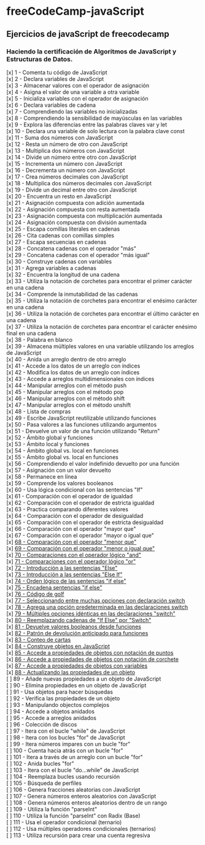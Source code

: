 # freeCodeCamp-javaScript
## Ejercicios de javaScript de freecodecamp
### Haciendo la certificación de Algoritmos de JavaScript y Estructuras de Datos. <br>

[x] 1	-	Comenta tu código de JavaScript <br>
[x] 2	-	Declara variables de JavaScript <br>
[x] 3	-	Almacenar valores con el operador de asignación <br>
[x] 4	-	Asigna el valor de una variable a otra variable <br>
[x] 5	-	Inicializa variables con el operador de asignación <br>
[x] 6	-	Declara variables de cadena <br>
[x] 7	-	Comprendiendo las variables no inicializadas <br>
[x] 8	-	Comprendiendo la sensibilidad de mayúsculas en las variables <br>
[x] 9	-	Explora las diferencias entre las palabras claves var y let <br>
[x] 10	-	Declara una variable de solo lectura con la palabra clave const <br>
[x] 11	-	Suma dos números con JavaScript <br>
[x] 12	-	Resta un número de otro con JavaScript <br>
[x] 13	-	Multiplica dos números con JavaScript <br>
[x] 14	-	Divide un número entre otro con JavaScript <br>
[x] 15	-	Incrementa un número con JavaScript <br>
[x] 16	-	Decrementa un número con JavaScript <br>
[x] 17	-	Crea números decimales con JavaScript <br>
[x] 18	-	Multiplica dos números decimales con JavaScript <br>
[x] 19	-	Divide un decimal entre otro con JavaScript <br>
[x] 20	-	Encuentra un resto en JavaScript <br>
[x] 21	-	Asignación compuesta con adición aumentada <br>
[x] 22	-	Asignación compuesta con resta aumentada <br>
[x] 23	-	Asignación compuesta con multiplicación aumentada <br>
[x] 24	-	Asignación compuesta con división aumentada <br>
[x] 25	-	Escapa comillas literales en cadenas <br>
[x] 26	-	Cita cadenas con comillas simples <br>
[x] 27	-	Escapa secuencias en cadenas <br>
[x] 28	-	Concatena cadenas con el operador "más" <br>
[x] 29	-	Concatena cadenas con el operador "más igual" <br>
[x] 30	-	Construye cadenas con variables <br>
[x] 31	-	Agrega variables a cadenas <br>
[x] 32	-	Encuentra la longitud de una cadena <br>
[x] 33	-	Utiliza la notación de corchetes para encontrar el primer carácter en una cadena <br>
[x] 34	-	Comprende la inmutabilidad de las cadenas <br>
[x] 35	-	Utiliza la notación de corchetes para encontrar el enésimo carácter en una cadena <br>
[x] 36	-	Utiliza la notación de corchetes para encontrar el último carácter en una cadena <br>
[x] 37	-	Utiliza la notación de corchetes para encontrar el carácter enésimo final en una cadena <br>
[x] 38	-	Palabra en blanco <br>
[x] 39	-	Almacena múltiples valores en una variable utilizando los arreglos de JavaScript <br>
[x] 40	-	Anida un arreglo dentro de otro arreglo <br>
[x] 41	-	Accede a los datos de un arreglo con índices <br>
[x] 42	-	Modifica los datos de un arreglo con índices <br>
[x] 43	-	Accede a arreglos multidimensionales con índices <br>
[x] 44	-	Manipular arreglos con el método push <br>
[x] 45	-	Manipular arreglos con el método pop <br>
[x] 46	-	Manipular arreglos con el método shift <br>
[x] 47	-	Manipular arreglos con el método unshift <br>
[x] 48	-	Lista de compras <br>
[x] 49	-	Escribe JavaScript reutilizable utilizando funciones <br>
[x] 50	-	Pasa valores a las funciones utilizando argumentos <br>
[x] 51	-	Devuelve un valor de una función utilizando "Return" <br>
[x] 52	-	Ámbito global y funciones <br>
[x] 53	-	Ámbito local y funciones <br>
[x] 54	-	Ámbito global vs. local en funciones <br>
[x] 55	-	Ámbito global vs. local en funciones <br>
[x] 56	-	Comprendiendo el valor indefinido devuelto por una función <br>
[x] 57	-	Asignación con un valor devuelto <br>
[x] 58	-	Permanece en línea <br>
[x] 59	-	Comprende los valores booleanos <br>
[x] 60	-	Usa lógica condicional con las sentencias "If" <br>
[x] 61	-	Comparación con el operador de igualdad <br>
[x] 62	-	Comparación con el operador de estricta igualdad <br>
[x] 63	-	Practica comparando diferentes valores <br>
[x] 64	-	Comparación con el operador de desigualdad <br>
[x] 65	-	Comparación con el operador de estricta desigualdad <br>
[x] 66	-	Comparación con el operador "mayor que" <br>
[x] 67	-	Comparación con el operador "mayor o igual que" <br>
[x] <a href="https://github.com/oswaldodomingo/freeCodeCamp-javaScript/blob/main/Ejercicio066.html">68	-	Comparación con el operador "menor que"</a> <br>
[x] <a href="https://github.com/oswaldodomingo/freeCodeCamp-javaScript/blob/main/Ejercicio067.html">69	-	Comparación con el operador "menor o igual que"</a> <br>
[x] <a href="https://github.com/oswaldodomingo/freeCodeCamp-javaScript/blob/main/Ejercicio068.html">70	-	Comparaciones con el operador lógico "and"</a> <br>
[x] <a href="https://github.com/oswaldodomingo/freeCodeCamp-javaScript/blob/main/Ejercicio071.html">71	-	Comparaciones con el operador lógico "or"</a> <br>
[x] <a href="https://github.com/oswaldodomingo/freeCodeCamp-javaScript/blob/main/Ejercicio072.html">72	-	Introducción a las sentencias "Else"</a> <br>
[x] <a href="https://github.com/oswaldodomingo/freeCodeCamp-javaScript/blob/main/Ejercicio073.html">73	-	Introducción a las sentencias "Else If" </a><br>
[x] <a href="https://github.com/oswaldodomingo/freeCodeCamp-javaScript/blob/main/Ejercicio074.html">74	-	Orden lógico de las sentencias "if else" </a><br>
[x] <a href="https://github.com/oswaldodomingo/freeCodeCamp-javaScript/blob/main/Ejercicio075.html">75	-	Encadena sentencias "if else" </a><br>
[x] <a href="https://github.com/oswaldodomingo/freeCodeCamp-javaScript/blob/main/Ejercicio076.html">76	-	Código de golf </a><br>
[x] <a href="https://github.com/oswaldodomingo/freeCodeCamp-javaScript/blob/main/Ejercicio077.html">77	-	Seleccionando entre muchas opciones con declaración switch </a><br>
[x] <a href="https://github.com/oswaldodomingo/freeCodeCamp-javaScript/blob/main/Ejercicio078.html">78	-	Agrega una opción predeterminada en las declaraciones switch </a> <br>
[x] <a href="https://github.com/oswaldodomingo/freeCodeCamp-javaScript/blob/main/Ejercicio079.html">79	-	Múltiples opciones idénticas en las declaraciones "switch" </a><br>
[x] <a href="https://github.com/oswaldodomingo/freeCodeCamp-javaScript/blob/main/Ejercicio080.html">80	-	Reemplazando cadenas de "If Else" por "Switch" </a><br>
[x] <a href="https://github.com/oswaldodomingo/freeCodeCamp-javaScript/blob/main/Ejercicio081.html">81	-	Devuelve valores booleanos desde funciones </a><br>
[x] <a href="https://github.com/oswaldodomingo/freeCodeCamp-javaScript/blob/main/Ejercicio082.html">82	-	Patrón de devolución anticipado para funciones </a><br>
[x] <a href="https://github.com/oswaldodomingo/freeCodeCamp-javaScript/blob/main/Ejercicio083.html">83	-	Conteo de cartas </a><br>
[x] <a href="https://github.com/oswaldodomingo/freeCodeCamp-javaScript/blob/main/Ejercicio084.html">84	-	Construye objetos en JavaScript </a><br>
[x] <a href="https://github.com/oswaldodomingo/freeCodeCamp-javaScript/blob/main/Ejercicio085.html">85	-	Accede a propiedades de objetos con notación de puntos </a> <br>
[x] <a href="https://github.com/oswaldodomingo/freeCodeCamp-javaScript/blob/main/Ejercicio086.html">86	-	Accede a propiedades de objetos con notación de corchete </a> <br>
[x] <a href="https://github.com/oswaldodomingo/freeCodeCamp-javaScript/blob/main/Ejercicio087.html">87	-	Accede a propiedades de objetos con variables </a> <br>
[x] <a href="https://github.com/oswaldodomingo/freeCodeCamp-javaScript/blob/main/Ejercicio088.html">88	-	Actualizando las propiedades de un objeto </a> <br>
[ ] 89	-	Añade nuevas propiedades a un objeto de JavaScript <br>
[ ] 90	-	Elimina propiedades en un objeto de JavaScript <br>
[ ] 91	-	Usa objetos para hacer búsquedas <br>
[ ] 92	-	Verifica las propiedades de un objeto <br>
[ ] 93	-	Manipulando objectos complejos <br>
[ ] 94	-	Accede a objetos anidados <br>
[ ] 95	-	Accede a arreglos anidados <br>
[ ] 96	-	Colección de discos <br>
[ ] 97	-	Itera con el bucle "while" de JavaScript <br>
[ ] 98	-	Itera con los bucles "for" de JavaScript <br>
[ ] 99	-	Itera números impares con un bucle "for" <br>
[ ] 100	-	Cuenta hacia atrás con un bucle "for" <br>
[ ] 101	-	Itera a través de un arreglo con un bucle "for" <br>
[ ] 102	-	Anida bucles "for" <br>
[ ] 103	-	Itera con el bucle "do...while" de JavaScript <br>
[ ] 104	-	Reemplaza bucles usando recursión <br>
[ ] 105	-	Búsqueda de perfiles <br>
[ ] 106	-	Genera fracciones aleatorias con JavaScript <br>
[ ] 107	-	Genera números enteros aleatorios con JavaScript <br>
[ ] 108	-	Genera números enteros aleatorios dentro de un rango <br>
[ ] 109	-	Utiliza la función "parseInt" <br>
[ ] 110	-	Utiliza la función "parseInt" con Radix (Base) <br>
[ ] 111	-	Usa el operador condicional (ternario) <br>
[ ] 112	-	Usa múltiples operadores condicionales (ternarios) <br>
[ ] 113	-	Utiliza recursión para crear una cuenta regresiva <br>
